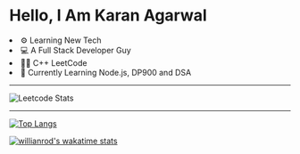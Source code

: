 <h1>Hello, I Am Karan Agarwal</h1>
<li>⚙ Learning New Tech</li>
<li>💻 A Full Stack Developer Guy</li>
<li>👨‍💻 C++ <a>LeetCode</a></li>
<li>🙌 Currently Learning Node.js, DP900 and DSA</li>
<hr>


![Leetcode Stats](https://leetcard.jacoblin.cool/KKA-1)

<hr>

[![Top Langs](https://github-readme-stats.vercel.app/api/top-langs/?username=KKA-0&layout=compact)](https://github.com/KKA-0/github-readme-stats)



[![willianrod's wakatime stats](https://github-readme-stats.vercel.app/api/wakatime?username=KKA_0)](https://github.com/KKA-0/github-readme-stats)



